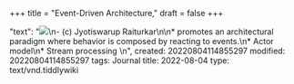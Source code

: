 +++
title = "Event-Driven Architecture,"
draft = false
+++

"text": "![](http://blog.dornea.nu/notes/software-engineering-golang/eda-messaging.png)\n- (c) Jyotiswarup Raiturkar\n\n\* promotes an architectural paradigm where behavior is composed by reacting to events.\n\* Actor model\n\* Stream processing \n", created: 20220804114855297 modified: 20220804114855297 tags: Journal title: 2022-08-04 type: text/vnd.tiddlywiki